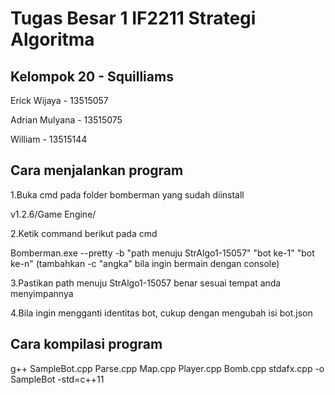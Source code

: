 # Tugas Besar 1 IF2211 Strategi Algoritma
## Kelompok 20 - Squilliams 
Erick Wijaya - 13515057

Adrian Mulyana - 13515075

William - 13515144

## Cara menjalankan program
1.Buka cmd pada folder bomberman yang sudah diinstall

v1.2.6/Game Engine/

2.Ketik command berikut pada cmd

Bomberman.exe --pretty -b "path menuju StrAlgo1-15057" "bot ke-1" "bot ke-n" (tambahkan -c "angka" bila ingin bermain dengan console)

3.Pastikan path menuju StrAlgo1-15057 benar sesuai tempat anda menyimpannya

4.Bila ingin mengganti identitas bot, cukup dengan mengubah isi bot.json

## Cara kompilasi program
g++ SampleBot.cpp Parse.cpp Map.cpp Player.cpp Bomb.cpp stdafx.cpp -o SampleBot -std=c++11

